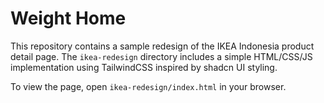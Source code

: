# Weight Home

This repository contains a sample redesign of the IKEA Indonesia product detail page. The `ikea-redesign` directory includes a simple HTML/CSS/JS implementation using TailwindCSS inspired by shadcn UI styling.

To view the page, open `ikea-redesign/index.html` in your browser.
